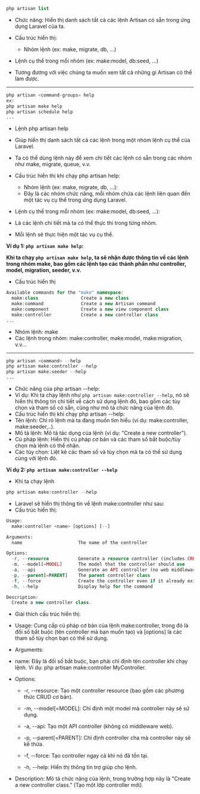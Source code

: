 
```php
php artisan list
```
-   Chức năng: Hiển thị danh sách tất cả các lệnh Artisan có sẵn trong ứng dụng Laravel của ta.
-   Cấu trúc hiển thị:
    - Nhóm lệnh (ex: make, migrate, db, ...)
-   Lệnh cụ thể trong mỗi nhóm (ex: make:model, db:seed, ...)

- Tương đương với việc chúng ta muốn xem tất cả những gì Artisan có thể làm được.
---
```php
php artisan <command-groups> help
ex:
php artisan make help
php artisan schedule help
...
```
-   Lệnh php artisan <command-group> help
-   Giúp hiển thị danh sách tất cả các lệnh trong một nhóm lệnh cụ thể của Laravel.
-   Ta có thể dùng lệnh này để xem chi tiết các lệnh có sẵn trong các nhóm như make, migrate, queue, v.v.

-   Cấu trúc hiển thị khi chạy php artisan <command-group> help:
    - Nhóm lệnh (ex: make, migrate, db, ...):
    - Đây là các nhóm chức năng, mỗi nhóm chứa các lệnh liên quan đến một tác vụ cụ thể trong ứng dụng Laravel.

-   Lệnh cụ thể trong mỗi nhóm (ex: make:model, db:seed, ...):
-   Là các lệnh chi tiết mà ta có thể thực thi trong từng nhóm.
-   Mỗi lệnh sẽ thực hiện một tác vụ cụ thể.

**Ví dụ 1: ```php artisan make help```:**

**Khi ta chạy ```php artisan make help```, ta sẽ nhận được thông tin về các lệnh trong nhóm make, bao gồm các lệnh tạo các thành phần như controller, model, migration, seeder, v.v.**

-   Cấu trúc hiển thị
```php
Available commands for the "make" namespace:
  make:class                Create a new class
  make:command              Create a new Artisan command
  make:component            Create a new view component class
  make:controller           Create a new controller class
...
```
-   Nhóm lệnh: make
-   Các lệnh trong nhóm: make:controller, make:model, make:migration, v.v...
---

```php
php artisan <command> --help
php artisan make:controller --help
php artisan make:seeder --help
...
```
-   Chức năng của php artisan <command> --help:
-   Ví dụ: Khi ta chạy lệnh như ```php artisan make:controller --help```, nó sẽ hiển thị thông tin chi tiết về cách sử dụng lệnh đó, bao gồm các tùy chọn và tham số có sẵn, cũng như mô tả chức năng của lệnh đó.
-   Cấu trúc hiển thị khi chạy php artisan <command> --help:
-   Tên lệnh: Chỉ rõ lệnh mà ta đang muốn tìm hiểu (ví dụ: make:controller, make:seeder,..).
-   Mô tả lệnh: Mô tả tác dụng của lệnh (ví dụ: "Create a new controller").
-   Cú pháp lệnh: Hiển thị cú pháp cơ bản và các tham số bắt buộc/tùy chọn mà lệnh có thể nhận.
-   Các tùy chọn: Liệt kê các tham số và tùy chọn mà ta có thể sử dụng cùng với lệnh đó.

**Ví dụ 2: ```php artisan make:controller --help```**
-   Khi ta chạy lệnh
```php
php artisan make:controller --help
```
-   Laravel sẽ hiển thị thông tin về lệnh make:controller như sau:
-   Cấu trúc hiển thị:
```php
Usage:
  make:controller <name> [options] [--] 

Arguments:
  name                     The name of the controller

Options:
  -r, --resource           Generate a resource controller (includes CRUD methods)
  -m, --model[=MODEL]      The model that the controller should use
  -a, --api                Generate an API controller (no web middleware)
  -p, --parent[=PARENT]    The parent controller class
  -f, --force              Create the controller even if it already exists
  -h, --help               Display help for the command

Description:
  Create a new controller class.
```

-   Giải thích cấu trúc hiển thị:
-   Usage: Cung cấp cú pháp cơ bản của lệnh make:controller, trong đó <name> là đối số bắt buộc (tên controller mà bạn muốn tạo) và [options] là các tham số tùy chọn bạn có thể sử dụng.
-   Arguments:
-   name: Đây là đối số bắt buộc, bạn phải chỉ định tên controller khi chạy lệnh. Ví dụ: php artisan make:controller MyController.
-   Options:
    -   -r, --resource: Tạo một controller resource (bao gồm các phương thức CRUD cơ bản).

    -   -m, --model[=MODEL]: Chỉ định một model mà controller này sẽ sử dụng.

    -   -a, --api: Tạo một API controller (không có middleware web).

    -   -p, --parent[=PARENT]: Chỉ định controller cha mà controller này sẽ kế thừa.

    -   -f, --force: Tạo controller ngay cả khi nó đã tồn tại.

    -   -h, --help: Hiển thị thông tin trợ giúp cho lệnh.

-   Description: Mô tả chức năng của lệnh, trong trường hợp này là "Create a new controller class." (Tạo một lớp controller mới).
